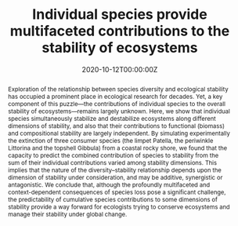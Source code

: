 ---
title: "Individual species provide multifaceted contributions to the stability of ecosystems"
authors:
- Lydia White
- Nessa E O’Connor
- admin
- Mark C Emmerson
- Ian Donohue
date: "2020-10-12T00:00:00Z"

# Publication type.
# Legend: 0 = Uncategorized; 1 = Conference paper; 2 = Journal article;
# 3 = Preprint / Working Paper; 4 = Report; 5 = Book; 6 = Book section;
# 7 = Thesis; 8 = Patent
publication_types: ["2"]

# Publication name and optional abbreviated publication name.
publication: "**Nature Ecology & Evolution** 4: 1594–1601"
publication_short: ""

abstract: Exploration of the relationship between species diversity and ecological stability has occupied a prominent place in ecological research for decades. Yet, a key component of this puzzle—the contributions of individual species to the overall stability of ecosystems—remains largely unknown. Here, we show that individual species simultaneously stabilize and destabilize ecosystems along different dimensions of stability, and also that their contributions to functional (biomass) and compositional stability are largely independent. By simulating experimentally the extinction of three consumer species (the limpet Patella, the periwinkle Littorina and the topshell Gibbula) from a coastal rocky shore, we found that the capacity to predict the combined contribution of species to stability from the sum of their individual contributions varied among stability dimensions. This implies that the nature of the diversity–stability relationship depends upon the dimension of stability under consideration, and may be additive, synergistic or antagonistic. We conclude that, although the profoundly multifaceted and context-dependent consequences of species loss pose a significant challenge, the predictability of cumulative species contributions to some dimensions of stability provide a way forward for ecologists trying to conserve ecosystems and manage their stability under global change.

tags:
- Ecological Stability
- Ecological Network
featured: false

# links:
# - name: ""
#   url: ""
url_pdf: 'https://github.com/qiang-yang-ecology/papers/blob/main/s41559-020-01315-w.pdf'
url_code: ''
url_dataset: ''
url_poster: ''
url_project: ''
url_slides: ''
url_source: ''
url_video: ''
---